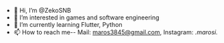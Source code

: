 - 👋 Hi, I’m @ZekoSNB
- 👀 I’m interested in games and software engineering
- 🌱 I’m currently learning Flutter, Python
- 📫 How to reach me-- Mail: maros3845@gmail.com, Instagram: _.marosi._  

<!---
ZekoSNB/ZekoSNB is a ✨ special ✨ repository because its `README.md` (this file) appears on your GitHub profile.
You can click the Preview link to take a look at your changes.
--->
